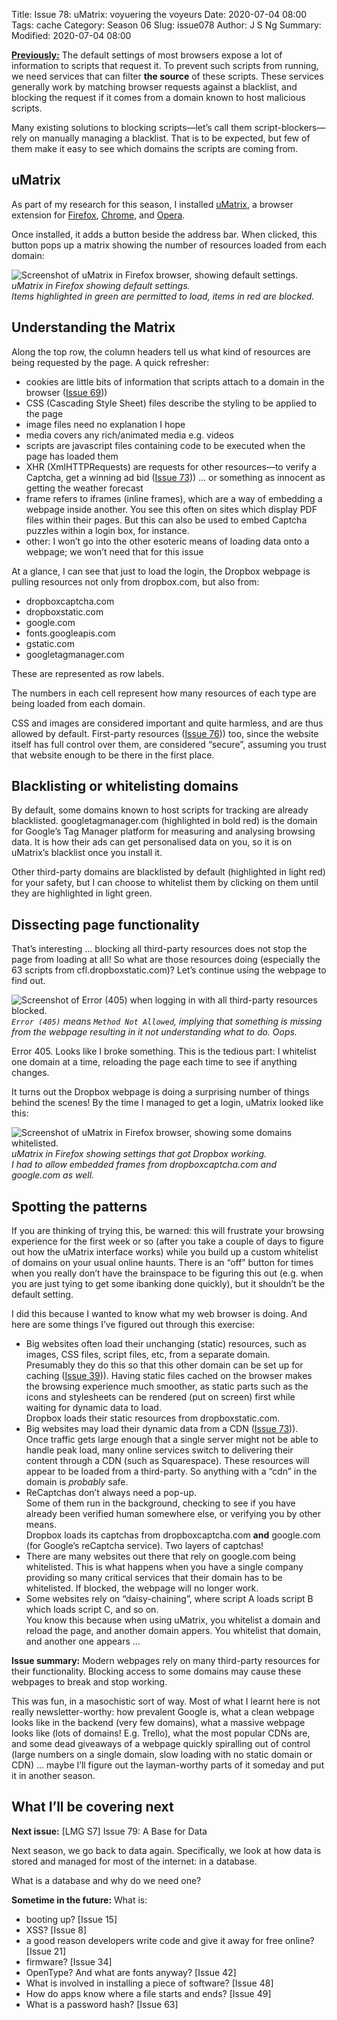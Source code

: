 Title: Issue 78: uMatrix: voyuering the voyeurs
Date: 2020-07-04 08:00
Tags: cache
Category: Season 06
Slug: issue078
Author: J S Ng
Summary: 
Modified: 2020-07-04 08:00

[**Previously:**](https://buttondown.email/laymansguide/archive/) The default settings of most browsers expose a lot of information to scripts that request it. To prevent such scripts from running, we need services that can filter **the source** of these scripts. These services generally work by matching browser requests against a blacklist, and blocking the request if it comes from a domain known to host malicious scripts.

Many existing solutions to blocking scripts—let’s call them script-blockers—rely on manually managing a blacklist. That is to be expected, but few of them make it easy to see which domains the scripts are coming from.

## uMatrix

As part of my research for this season, I installed [uMatrix](https://github.com/gorhill/uMatrix), a browser extension for [Firefox](https://addons.mozilla.org/firefox/addon/umatrix/), [Chrome](https://chrome.google.com/webstore/detail/%C2%B5matrix/ogfcmafjalglgifnmanfmnieipoejdcf), and [Opera](https://addons.opera.com/en-gb/extensions/details/umatrix/).

Once installed, it adds a button beside the address bar. When clicked, this button pops up a matrix showing the number of resources loaded from each domain:

![Screenshot of uMatrix in Firefox browser, showing default settings.]({attach}/season06/issue078/issue078_01.png)  
*uMatrix in Firefox showing default settings.<br />Items highlighted in green are permitted to load, items in red are blocked.*    

## Understanding the Matrix

Along the top row, the column headers tell us what kind of resources are being requested by the page. A quick refresher:

- cookies are little bits of information that scripts attach to a domain in the browser ([Issue 69]({filename}/season06/issue069/issue069.md)))
- CSS (Cascading Style Sheet) files describe the styling to be applied to the page
- image files need no explanation I hope
- media covers any rich/animated media e.g. videos
- scripts are javascript files containing code to be executed when the page has loaded them
- XHR (XmlHTTPRequests) are requests for other resources—to verify a Captcha, get a winning ad bid ([Issue 73]({filename}/season06/issue073/issue073.md))) … or something as innocent as getting the weather forecast
- frame refers to iframes (inline frames), which are a way of embedding a webpage inside another. You see this often on sites which display PDF files within their pages. But this can also be used to embed Captcha puzzles within a login box, for instance.
- other: I won’t go into the other esoteric means of loading data onto a webpage; we won’t need that for this issue

At a glance, I can see that just to load the login, the Dropbox webpage is pulling resources not only from dropbox.com, but also from:

- dropboxcaptcha.com
- dropboxstatic.com
- google.com
- fonts.googleapis.com
- gstatic.com
- googletagmanager.com

These are represented as row labels.

The numbers in each cell represent how many resources of each type are being loaded from each domain.

CSS and images are considered important and quite harmless, and are thus allowed by default. First-party resources ([Issue 76]({filename}/season06/issue076/issue076.md))) too, since the website itself has full control over them, are considered “secure”, assuming you trust that website enough to be there in the first place.

## Blacklisting or whitelisting domains

By default, some domains known to host scripts for tracking are already blacklisted. googletagmanager.com (highlighted in bold red) is the domain for Google’s Tag Manager platform for measuring and analysing browsing data. It is how their ads can get personalised data on you, so it is on uMatrix’s blacklist once you install it.

Other third-party domains are blacklisted by default (highlighted in light red) for your safety, but I can choose to whitelist them by clicking on them until they are highlighted in light green.

## Dissecting page functionality

That’s interesting … blocking all third-party resources does not stop the page from loading at all! So what are those resources doing (especially the 63 scripts from cfl.dropboxstatic.com)? Let’s continue using the webpage to find out.

![Screenshot of Error (405) when logging in with all third-party resources blocked.]({attach}/season06/issue078/issue078_02.png)  
*`Error (405)` means `Method Not Allowed`, implying that something is missing from the webpage resulting in it not understanding what to do. Oops.*    

Error 405. Looks like I broke something. This is the tedious part: I whitelist one domain at a time, reloading the page each time to see if anything changes.

It turns out the Dropbox webpage is doing a surprising number of things behind the scenes! By the time I managed to get a login, uMatrix looked like this:

![Screenshot of uMatrix in Firefox browser, showing some domains whitelisted.]({attach}/season06/issue078/issue078_03.png)  
*uMatrix in Firefox showing settings that got Dropbox working.<br />I had to allow embedded frames from dropboxcaptcha.com and google.com as well.*    

## Spotting the patterns

If you are thinking of trying this, be warned: this will frustrate your browsing experience for the first week or so (after you take a couple of days to figure out how the uMatrix interface works) while you build up a custom whitelist of domains on your usual online haunts. There is an “off” button for times when you really don’t have the brainspace to be figuring this out (e.g. when you are just tying to get some ibanking done quickly), but it shouldn’t be the default setting.

I did this because I wanted to know what my web browser is doing. And here are some things I’ve figured out through this exercise:

- Big websites often load their unchanging (static) resources, such as images, CSS files, script files, etc, from a separate domain.  
  Presumably they do this so that this other domain can be set up for caching ([Issue 39]({filename}/season03/issue039/issue039.md))). Having static files cached on the browser makes the browsing experience much smoother, as static parts such as the icons and stylesheets can be rendered (put on screen) first while waiting for dynamic data to load.  
  Dropbox loads their static resources from dropboxstatic.com.
- Big websites may load their dynamic data from a CDN ([Issue 73]({filename}/season06/issue073/issue073.md))).  
  Once traffic gets large enough that a single server might not be able to handle peak load, many online services switch to delivering their content through a CDN (such as Squarespace). These resources will appear to be loaded from a third-party. So anything with a “cdn” in the domain is *probably* safe.
- ReCaptchas don’t always need a pop-up.  
  Some of them run in the background, checking to see if you have already been verified human somewhere else, or verifying you by other means.  
  Dropbox loads its captchas from dropboxcaptcha.com **and** google.com (for Google’s reCaptcha service). Two layers of captchas!
- There are many websites out there that rely on google.com being whitelisted.
  This is what happens when you have a single company providing so many critical services that their domain has to be whitelisted. If blocked, the webpage will no longer work.
- Some websites rely on “daisy-chaining”, where script A loads script B which loads script C, and so on.  
  You know this because when using uMatrix, you whitelist a domain and reload the page, and another domain appers. You whitelist that domain, and another one appears …

**Issue summary:** Modern webpages rely on many third-party resources for their functionality. Blocking access to some domains may cause these webpages to break and stop working.

This was fun, in a masochistic sort of way. Most of what I learnt here is not really newsletter-worthy: how prevalent Google is, what a clean webpage looks like in the backend (very few domains), what a massive webpage looks like (lots of domains! E.g. Trello), what the most popular CDNs are, and some dead giveaways of a webpage quickly spiralling out of control (large numbers on a single domain, slow loading with no static domain or CDN) … maybe I’ll figure out the layman-worthy parts of it someday and put it in another  season.

## What I’ll be covering next

**Next issue:** [LMG S7] Issue 79: A Base for Data

Next season, we go back to data again. Specifically, we look at how data is stored and managed for most of the internet: in a database.

What is a database and why do we need one?

**Sometime in the future:** What is:

- booting up? [Issue 15]
- XSS? [Issue 8]
- a good reason developers write code and give it away for free online? [Issue 21]
- firmware? [Issue 34]
- OpenType? And what are fonts anyway? [Issue 42]
- What is involved in installing a piece of software? [Issue 48]
- How do apps know where a file starts and ends? [Issue 49]
- What is a password hash? [Issue 63]
